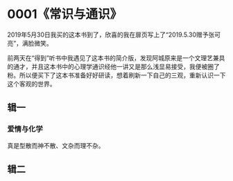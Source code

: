 # 0001《常识与通识》

2019年5月30日我买的这本书到了，欣喜的我在扉页写上了“2019.5.30赠予张可亮”，满脸微笑。

前两天在“得到”听书中我遇见了这本书的简介版，发现阿城原来是一个文理艺兼具的通才，并且这本书中的心理学通识经他一讲又是那么浅显易接受，我便被圈了粉。所以便买下了这本书准备好好研读，想着刷新一下自己的三观，重新认识一下这个客观的世界。

## 辑一

### 爱情与化学

真是型散而神不散、文杂而理不杂。



## 辑二


